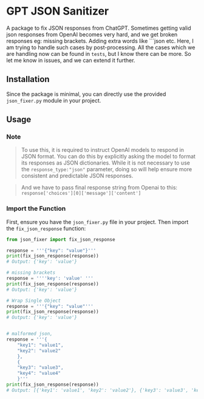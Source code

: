 # GPT JSON Sanitizer

A package to fix JSON responses from ChatGPT. 
Sometimes getting valid json responses from OpenAI becomes very hard, and we get broken responses eg: missing brackets. Adding extra words like ```json etc.
Here, I am trying to handle such cases by post-processing.  All the cases which we are handling now can be found in `tests`, but I know there can be more. So let me know in issues, and we can extend it further.

## Installation

Since the package is minimal, you can directly use the provided `json_fixer.py` module in your project.

## Usage

### Note

> To use this, it is required to instruct OpenAI models to respond in JSON format. You can do this by explicitly asking the model to format its responses as JSON dictionaries. While it is not necessary to use the `response_type:"json"` parameter, doing so will help ensure more consistent and predictable JSON responses.

> And we have to pass final response string from Openai to this: 
`response['choices'][0]['message']['content']`


### Import the Function
First, ensure you have the `json_fixer.py` file in your project. Then import the `fix_json_response` function:







```python
from json_fixer import fix_json_response

response = '''{"key": "value"}'''
print(fix_json_response(response))
# Output: {'key': 'value'}

# missing brackets
response = ''''key': 'value' '''
print(fix_json_response(response))
# Output: {'key': 'value'}

# Wrap Single Object
response = '''{"key": "value"'''
print(fix_json_response(response))
# Output: {'key': 'value'}


# malformed json,
response = '''{
    "key1": "value1",
    "key2": "value2"
    },
    {
    "key3": "value3",
    "key4": "value4"
    }'''
print(fix_json_response(response))
# Output: [{'key1': 'value1', 'key2': 'value2'}, {'key3': 'value3', 'key4': 'value4'}]

